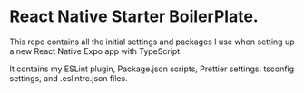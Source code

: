 # React Native Starter BoilerPlate.

This repo contains all the initial settings and packages I use when setting up a new React Native Expo app with TypeScript.

It contains my ESLint plugin, Package.json scripts, Prettier settings, tsconfig settings, and .eslintrc.json files.
